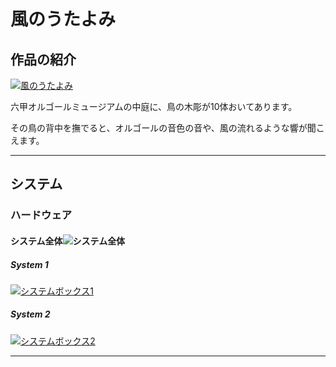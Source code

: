 # 風のうたよみ


## 作品の紹介

[![風のうたよみ](http://img.youtube.com/vi/Kt1RpMQv_q4/0.jpg)](http://www.youtube.com/watch?v=Kt1RpMQv_q4 "風のうたよみ")

六甲オルゴールミュージアムの中庭に、鳥の木彫が10体おいてあります。

その鳥の背中を撫でると、オルゴールの音色の音や、風の流れるような響が聞こえます。



---



## システム

### ハードウェア

#### システム全体![システム全体](https://github.com/mathrax-s/rokko2020/blob/gh-pages/kazenoutayomi_system.svg?raw=true)

##### System 1

[![システムボックス1](https://github.com/mathrax-s/rokko2020/blob/gh-pages/kazenoutayomi_system1.svg?raw=true)]("system_1")



##### System 2

[![システムボックス2](https://github.com/mathrax-s/rokko2020/blob/gh-pages/kazenoutayomi_system2.svg?raw=true)]("system_2")



---
